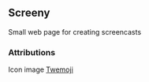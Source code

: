 ## Screeny

Small web page for creating screencasts


### Attributions

Icon image [Twemoji]([asd](https://twemoji.twitter.com/))

